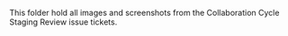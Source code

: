 This folder hold all images and screenshots from the Collaboration Cycle Staging Review issue tickets.
